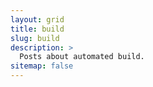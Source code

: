 ```yaml
---
layout: grid
title: build
slug: build
description: >
  Posts about automated build.
sitemap: false
---
```

